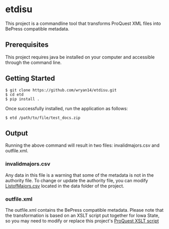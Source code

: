 etdisu
=========

This project is a commandline tool that transforms ProQuest XML files into BePress compatible metadata.

Prerequisites
-------------

This project requires java be installed on your computer and accessible through the command line.


Getting Started
----------------

``` {.sourceCode .console}
$ git clone https://github.com/wryan14/etdisu.git
$ cd etd
$ pip install .
```

Once successfully installed, run the application as follows:

```{.sourceCode .console}
$ etd /path/to/file/test_docs.zip
```

Output
-------

Running the above command will result in two files: invalidmajors.csv and outfile.xml.  

### invalidmajors.csv

Any data in this file is a warning that some of the metadata is not in the authority file.  To change or update
the authority file, you can modify [ListofMajors.csv](https://github.com/wryan14/etdisu/blob/master/etdisu/data/ListofMajors.csv) located in the data folder of the project.

### outfile.xml

The outfile.xml contains the BePress compatible metadata.  Please note that the transformation is based on an XSLT script put together for Iowa State, so you may need to modify or replace this project's [ProQuest XSLT script](https://github.com/wryan14/etdisu/blob/master/etdisu/data/proquest_transform.xsl)
